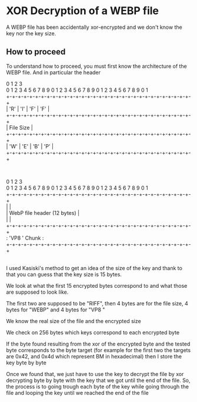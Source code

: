 # XOR Decryption of a WEBP file

A WEBP file has been accidentally xor-encrypted and we don't know the key nor the key size.


## How to proceed

To understand how to proceed, you must first know the architecture of the WEBP file. And in particular the header


 0                   1                   2                   3<br> 
 0 1 2 3 4 5 6 7 8 9 0 1 2 3 4 5 6 7 8 9 0 1 2 3 4 5 6 7 8 9 0 1<br> 
+-+-+-+-+-+-+-+-+-+-+-+-+-+-+-+-+-+-+-+-+-+-+-+-+-+-+-+-+-+-+-+-+<br> 
|      'R'      |      'I'      |      'F'      |      'F'      |<br> 
+-+-+-+-+-+-+-+-+-+-+-+-+-+-+-+-+-+-+-+-+-+-+-+-+-+-+-+-+-+-+-+-+<br> 
|                           File Size                           |<br> 
+-+-+-+-+-+-+-+-+-+-+-+-+-+-+-+-+-+-+-+-+-+-+-+-+-+-+-+-+-+-+-+-+<br> 
|      'W'      |      'E'      |      'B'      |      'P'      |<br> 
+-+-+-+-+-+-+-+-+-+-+-+-+-+-+-+-+-+-+-+-+-+-+-+-+-+-+-+-+-+-+-+-+<br> 

<br> 

 0                   1                   2                   3<br> 
 0 1 2 3 4 5 6 7 8 9 0 1 2 3 4 5 6 7 8 9 0 1 2 3 4 5 6 7 8 9 0 1<br> 
+-+-+-+-+-+-+-+-+-+-+-+-+-+-+-+-+-+-+-+-+-+-+-+-+-+-+-+-+-+-+-+-+<br> 
|                                                               |<br> 
|                    WebP file header (12 bytes)                |<br> 
|                                                               |<br> 
+-+-+-+-+-+-+-+-+-+-+-+-+-+-+-+-+-+-+-+-+-+-+-+-+-+-+-+-+-+-+-+-+<br> 
:                        'VP8 ' Chunk                           :<br> 
+-+-+-+-+-+-+-+-+-+-+-+-+-+-+-+-+-+-+-+-+-+-+-+-+-+-+-+-+-+-+-+-+<br> 
<br> 

I used Kasiski's method to get an idea of the size of the key and thank to that you can guess that the key size is 15 bytes.

We look at what the first 15 encrypted bytes correspond to and what those are supposed to look like.

The first two are supposed to be "RIFF", then 4 bytes are for the file size, 4 bytes for "WEBP" and 4 bytes for "VP8 "

We know the real size of the file and the encrypted size

We check on 256 bytes which keys correspond to each encrypted byte

If the byte found resulting from the xor of the encrypted byte and the tested byte corresponds to the byte target (for example for the first two the targets are 0x42, and 0x4d which represent BM in hexadecimal) then I store the key byte by byte

Once we found that, we just have to use the key to decrypt the file by xor decrypting byte by byte with the key that we got until the end of the file. So, the process is to going trough each byte of the key while going through the file and looping the key until we reached the end of the file

